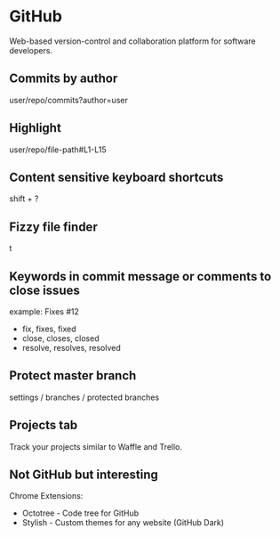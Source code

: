 # GitHub

Web-based version-control and collaboration platform for software developers.

## Commits by author

user/repo/commits?author=user

## Highlight

user/repo/file-path#L1-L15

## Content sensitive keyboard shortcuts

shift + ?

## Fizzy file finder

t

## Keywords in commit message or comments to close issues

example: Fixes #12

* fix, fixes, fixed
* close, closes, closed
* resolve, resolves, resolved

## Protect master branch

settings / branches / protected branches

## Projects tab

Track your projects similar to Waffle and Trello.

## Not GitHub but interesting

Chrome Extensions:
* Octotree - Code tree for GitHub
* Stylish - Custom themes for any website (GitHub Dark)
